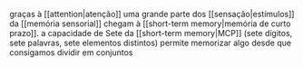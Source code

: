 graças à [[attention|atenção]] uma grande parte dos [[sensação|estímulos]] da [[memória sensorial]] chegam à [[short-term memory|memória de curto prazo]]. a capacidade de Sete da [[short-term memory|MCP]] (sete dígitos, sete palavras, sete elementos distintos) permite memorizar algo desde que consigamos dividir em conjuntos 